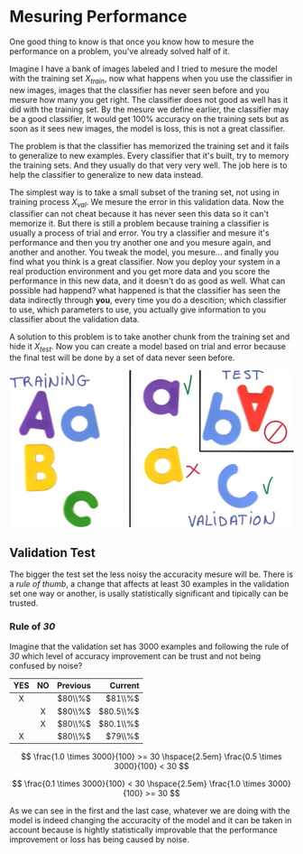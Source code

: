 # Mesuring Performance

One good thing to know is that once you know how to mesure the performance on a problem, you've already solved half of it.

Imagine I have a bank of images labeled and I tried to mesure the model with the training set $X_{train}$, now what happens when you use the classifier in new images, images that the classifier has never seen before and you mesure how many you get right. The classifier does not good as well has it did with the training set. By the mesure we define earlier, the classifier may be a good classifier, It would get 100% accuracy on the training sets but as soon as it sees new images, the model is loss, this is not a great classifier.

The problem is that the classifier has memorized the training set and it fails to generalize to new examples. Every classifier that it's built, try to memory the training sets. And they usually do that very very well. The job here is to help the classifier to generalize to new data instead.

The simplest way is to take a small subset of the traning set, not using in training process $X_{val}$. We mesure the error in this validation data. Now the classifier can not cheat because it has never seen this data so it can't memorize it. But there is still a problem because training a classifier is usually a process of trial and error. You try a classifier and mesure it's performance and then you try another one and you mesure again, and another and another. You tweak the model, you mesure... and finally you find what you think is a great classifier. Now you deploy your system in a real production environment and you get more data and you score the performance in this new data, and it doesn't do as good as well. What can possible had happend? what happened is that the classifier has seen the data indirectly through **you**, every time you do a descition; which classifier to use, which parameters to use, you actually give information to you classifier about the validation data.

A solution to this problem is to take another chunk from the training set and hide it $X_{test}$. Now you can create a model based on trial and error because the final test will be done by a set of data never seen before. 

![Udacity](./_images/training-test-validation.png)

## Validation Test

The bigger the test set the less noisy the accuracity mesure will be. There is a *rule of thumb*, a change that affects at least 30 examples in the validation set one way or another, is usally statistically significant and tipically can be trusted.

### Rule of *30*

Imagine that the validation set has 3000 examples and following the rule of *30* which level of accuracy improvement can be trust and not being confused by noise?

|YES|NO|Previous|Current|
|:---:|:---:|---:|---:|
|X||$80\\%$|$81\\%$
||X|$80\\%$|$80.5\\%$|
||X|$80\\%$|$80.1\\%$|
|X||$80\\%$|$79\\%$|

$$ \frac{1.0 \times 3000}{100} >= 30 \hspace{2.5em} \frac{0.5 \times 3000}{100} < 30 $$

$$ \frac{0.1 \times 3000}{100} < 30 \hspace{2.5em} \frac{1.0 \times 3000}{100} >= 30 $$

As we can see in the first and the last case, whatever we are doing with the model is indeed changing the accuracity of the model and it can be taken in account because is hightly statistically improvable that the performance improvement or loss has being caused by noise.
